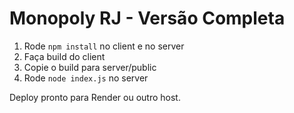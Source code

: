 # Monopoly RJ - Versão Completa

1. Rode `npm install` no client e no server
2. Faça build do client
3. Copie o build para server/public
4. Rode `node index.js` no server

Deploy pronto para Render ou outro host.